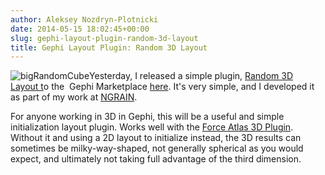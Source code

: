 ```yaml
---
author: Aleksey Nozdryn-Plotnicki
date: 2014-05-15 18:02:45+00:00
slug: gephi-layout-plugin-random-3d-layout
title: Gephi Layout Plugin: Random 3D Layout
---
```


![bigRandomCube]({filename}/images/bigRandomCube-300x266.png)Yesterday, I released a simple plugin, [Random 3D Layout t](https://marketplace.gephi.org/plugin/random-3d-layout/)o the  Gephi Marketplace [here](https://marketplace.gephi.org/plugin/random-3d-layout/). It's very simple, and I developed it as part of my work at [NGRAIN](http://www.ngrain.com).

For anyone working in 3D in Gephi, this will be a useful and simple initialization layout plugin. Works well with the [Force Atlas 3D Plugin](https://marketplace.gephi.org/plugin/force-atlas-3d/). Without it and using a 2D layout to initialize instead, the 3D results can sometimes be milky-way-shaped, not generally spherical as you would expect, and ultimately not taking full advantage of the third dimension.
